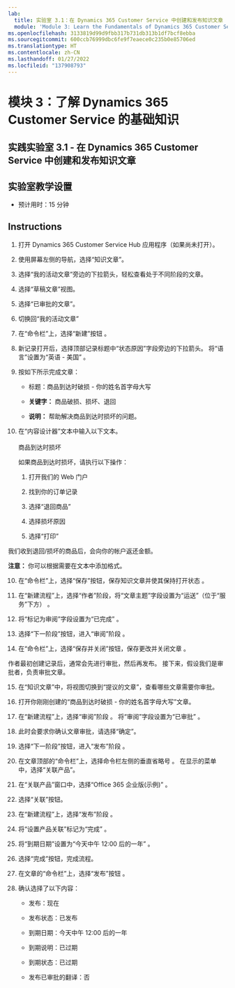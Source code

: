 ```yaml
---
lab:
  title: 实验室 3.1：在 Dynamics 365 Customer Service 中创建和发布知识文章
  module: 'Module 3: Learn the Fundamentals of Dynamics 365 Customer Service'
ms.openlocfilehash: 3133819d99d9fbb317b731db313b1df7bcf8ebba
ms.sourcegitcommit: 600ccb76999dbc6fe9f7eaece0c235b0e85706ed
ms.translationtype: HT
ms.contentlocale: zh-CN
ms.lasthandoff: 01/27/2022
ms.locfileid: "137908793"
---
```

<a name="module-3-learn-the-fundamentals-of-dynamics-365-customer-service"></a>模块 3：了解 Dynamics 365 Customer Service 的基础知识
========================

## <a name="practice-lab-31---create-and-publish-a-knowlege-article-in-dynamics-365-customer-service"></a>实践实验室 3.1 - 在 Dynamics 365 Customer Service 中创建和发布知识文章

## <a name="lab-setup"></a>实验室教学设置

  - 预计用时：15 分钟

## <a name="instructions"></a>Instructions

1. 打开 Dynamics 365 Customer Service Hub 应用程序（如果尚未打开）。 

2. 使用屏幕左侧的导航，选择“知识文章”。 

3. 选择“我的活动文章”旁边的下拉箭头，轻松查看处于不同阶段的文章。 

4. 选择“草稿文章”视图。 

5. 选择“已审批的文章”。 

6. 切换回“我的活动文章”

7. 在“命令栏”上，选择“新建”按钮 。 

8. 新记录打开后，选择顶部记录标题中“状态原因”字段旁边的下拉箭头。 将“语言”设置为“英语 - 美国” 。

8. 按如下所示完成文章：

    - 标题：商品到达时破损 - 你的姓名首字母大写

    - **关键字：** 商品破损、损坏、退回

    - **说明：** 帮助解决商品到达时损坏的问题。 

9. 在“内容设计器”文本中输入以下文本。   
‎  
‎   商品到达时损坏

    如果商品到达时损坏，请执行以下操作：

    1. 打开我们的 Web 门户

    2. 找到你的订单记录

    3. 选择“退回商品”

    4. 选择损坏原因

    5. 选择“打印”

我们收到退回/损坏的商品后，会向你的帐户返还金额。

**注意：** 你可以根据需要在文本中添加格式。 

10. 在“命令栏”上，选择“保存”按钮，保存知识文章并使其保持打开状态 。 

11. 在“新建流程”上，选择“作者”阶段，将“文章主题”字段设置为“运送”（位于“服务”下方）   。 

12. 将“标记为审阅”字段设置为“已完成” 。

13. 选择“下一阶段”按钮，进入“审阅”阶段 。

14. 在“命令栏”上，选择“保存并关闭”按钮，保存更改并关闭文章 。

作者最初创建记录后，通常会先进行审批，然后再发布。 接下来，假设我们是审批者，负责审批文章。 

15. 在“知识文章”中，将视图切换到“提议的文章”，查看哪些文章需要你审批。 

16. 打开你刚刚创建的“商品到达时破损 - 你的姓名首字母大写”文章。

17. 在“新建流程”上，选择“审阅”阶段 。 将“审阅”字段设置为“已审批” 。

18. 此时会要求你确认文章审批，请选择“确定”。 

19. 选择“下一阶段”按钮，进入“发布”阶段 。 

20. 在文章顶部的“命令栏”上，选择命令栏左侧的垂直省略号 。 在显示的菜单中，选择“关联产品”。 

21. 在“关联产品”窗口中，选择“Office 365 企业版(示例)” 。

22. 选择“关联”按钮。 

23. 在“新建流程”上，选择“发布”阶段 。 

24. 将“设置产品关联”标记为“完成” 。 

25. 将“到期日期”设置为“今天中午 12:00 后的一年” 。 

26. 选择“完成”按钮，完成流程。 

27. 在文章的“命令栏”上，选择“发布”按钮 。 

28. 确认选择了以下内容：

    - 发布：现在

    - 发布状态：已发布

    - 到期日期：今天中午 12:00 后的一年

    - 到期说明：已过期

    - 到期状态：已过期

    - 发布已审批的翻译：否


